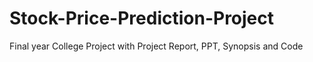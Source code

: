 # Stock-Price-Prediction-Project
Final year College Project with Project Report, PPT, Synopsis and Code
